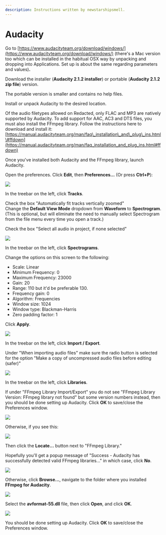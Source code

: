 ```yaml
---
description: Instructions written by newstarshipsmell.
---
```


# Audacity

Go to [https://www.audacityteam.org/download/windows/](https://www.audacityteam.org/download/windows/) \(there's a Mac version too which can be installed in the habitual OSX way by unpacking and dropping into Applications. Set up is about the same regarding parameters and values\)**.**

Download the installer \(**Audacity 2.1.2 installer**\) or portable \(**Audacity 2.1.2 zip file**\) version.

The portable version is smaller and contains no help files.

Install or unpack Audacity to the desired location.

Of the audio filetypes allowed on Redacted, only FLAC and MP3 are natively supported by Audacity. To add support for AAC, AC3 and DTS files, you must also install the FFmpeg library. Follow the instructions here to download and install it:  
[https://manual.audacityteam.org/man/faq\_installation\_and\_plug\_ins.html\#ffdown](https://manual.audacityteam.org/man/faq_installation_and_plug_ins.html#ffdown)

Once you've installed both Audacity and the FFmpeg library, launch Audacity.

Open the preferences. Click **Edit**, then **Preferences...** \(Or press **Ctrl+P**\):

![](../.gitbook/assets/image%20%2837%29.png)

In the treebar on the left, click **Tracks**.

Check the box "Automatically fit tracks vertically zoomed"  
Change the **Default View Mode** dropdown from **Waveform** to **Spectrogram**. \(This is optional, but will eliminate the need to manually select Spectrogram from the file menu every time you open a track.\)

Check the box "Select all audio in project, if none selected"

![](../.gitbook/assets/image%20%2816%29.png)

In the treebar on the left, click **Spectrograms**.

Change the options on this screen to the following:

* Scale: Linear
* Minimum Frequency: 0
* Maximum Frequency: 23000
* Gain: 20
* Range: 110 but it'd be preferable 130. 
* Frequency gain: 0
* Algorithm: Frequencies
* Window size: 1024
* Window type: Blackman-Harris
* Zero padding factor: 1

Click **Apply**.

![](../.gitbook/assets/image%20%2815%29.png)

In the treebar on the left, click **Import / Export**.

Under "When importing audio files" make sure the radio button is selected for the option "Make a copy of uncompressed audio files before editing \(safer\)"

![](../.gitbook/assets/image%20%287%29.png)

In the treebar on the left, click **Libraries**.

If under "FFmpeg Library Import/Export" you do not see "FFmpeg Library Version: FFmpeg library not found" but some version numbers instead, then you should be done setting up Audacity. Click **OK** to save/close the Preferences window.

![](../.gitbook/assets/image%20%2845%29.png)

Otherwise, if you see this:

![](../.gitbook/assets/image.png)

Then click the **Locate...** button next to "FFmpeg Library."

Hopefully you'll get a popup message of "Success - Audacity has successfully detected valid FFmpeg libraries..." in which case, click **No**.

![](../.gitbook/assets/image%20%2820%29.png)

Otherwise, click **Browse...**, navigate to the folder where you installed **FFmpeg for Audacity**.

![](../.gitbook/assets/image%20%2878%29.png)

Select the **avformat-55.dll** file, then click **Open**, and click **OK**.

![](../.gitbook/assets/image%20%2838%29.png)

You should be done setting up Audacity. Click **OK** to save/close the Preferences window.

